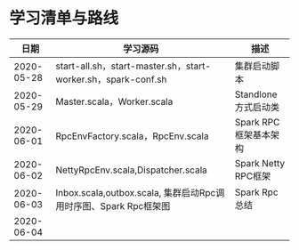 # 学习清单与路线

| 日期       | 学习源码                                                     | 描述                  |
| ---------- | ------------------------------------------------------------ | --------------------- |
| 2020-05-28 | start-all.sh，start-master.sh，start-worker.sh，spark-conf.sh | 集群启动脚本          |
| 2020-05-29 | Master.scala，Worker.scala                                   | Standlone方式启动类   |
| 2020-06-01 | RpcEnvFactory.scala，RpcEnv.scala                            | Spark RPC框架基本架构 |
| 2020-06-02 | NettyRpcEnv.scala,Dispatcher.scala                           | Spark Netty RPC框架   |
| 2020-06-03 | Inbox.scala,outbox.scala, 集群启动Rpc调用时序图、Spark Rpc框架图 | Spark Rpc总结         |
| 2020-06-04 |                                                              |                       |
